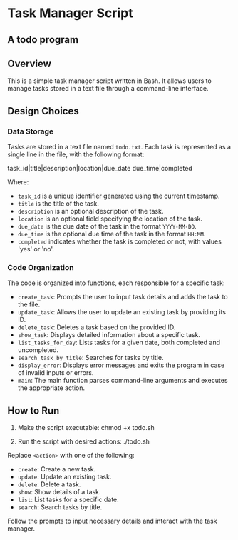 # Task Manager Script
## A todo program

## Overview

This is a simple task manager script written in Bash. It allows users to manage tasks stored in a text file through a command-line interface.

## Design Choices

### Data Storage

Tasks are stored in a text file named `todo.txt`. Each task is represented as a single line in the file, with the following format:

task_id|title|description|location|due_date due_time|completed


Where:
- `task_id` is a unique identifier generated using the current timestamp.
- `title` is the title of the task.
- `description` is an optional description of the task.
- `location` is an optional field specifying the location of the task.
- `due_date` is the due date of the task in the format `YYYY-MM-DD`.
- `due_time` is the optional due time of the task in the format `HH:MM`.
- `completed` indicates whether the task is completed or not, with values 'yes' or 'no'.

### Code Organization

The code is organized into functions, each responsible for a specific task:
- `create_task`: Prompts the user to input task details and adds the task to the file.
- `update_task`: Allows the user to update an existing task by providing its ID.
- `delete_task`: Deletes a task based on the provided ID.
- `show_task`: Displays detailed information about a specific task.
- `list_tasks_for_day`: Lists tasks for a given date, both completed and uncompleted.
- `search_task_by_title`: Searches for tasks by title.
- `display_error`: Displays error messages and exits the program in case of invalid inputs or errors.
- `main`: The main function parses command-line arguments and executes the appropriate action.

## How to Run
1. Make the script executable:
chmod +x todo.sh

2. Run the script with desired actions:
./todo.sh <action>

Replace `<action>` with one of the following:
- `create`: Create a new task.
- `update`: Update an existing task.
- `delete`: Delete a task.
- `show`: Show details of a task.
- `list`: List tasks for a specific date.
- `search`: Search tasks by title.

Follow the prompts to input necessary details and interact with the task manager.
